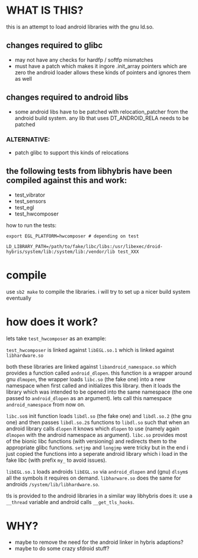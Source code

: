 # WHAT IS THIS?
this is an attempt to load android libraries with the gnu ld.so.

## changes required to glibc
* may not have any checks for hardfp / softfp mismatches
* must have a patch which makes it ingore .init_array pointers which are zero
  the android loader allows these kinds of pointers and ignores them as well

## changes required to android libs
* some android libs have to be patched with relocation_patcher from the android
  build system. any lib that uses DT_ANDROID_RELA needs to be patched

### ALTERNATIVE:
* patch glibc to support this kinds of relocations

## the following tests from libhybris have been compiled against this and work:
* test_vibrator
* test_sensors
* test_egl
* test_hwcomposer

how to run the tests:


`export EGL_PLATFORM=hwcomposer # depending on test`

`LD_LIBRARY_PATH=/path/to/fake/libc/libs:/usr/libexec/droid-hybris/system/lib:/system/lib:/vendor/lib test_XXX`

# compile
use `sb2 make` to compile the libraries. i will try to set up a nicer build
system eventually

# how does it work?
lets take `test_hwcomposer` as an example:

`test_hwcomposer` is linked against `libEGL.so.1` which is linked against
`libhardware.so`

both these libraries are linked against `libandroid_namespace.so` which
provides a function called `android_dlopen`. this function is a wrapper around
gnu `dlmopen`, the wrapper loads `libc.so` (the fake one) into a new namespace
when first called and initializes this library. then it loads the library which
was intended to be opened into the same namespace (the one passed to
`android_dlopen` as an argument). lets call this namespace `android_namespace`
from now on.

`libc.so`s init function loads `libdl.so` (the fake one) and `libdl.so.2` (the
gnu one) and then passes `libdl.so.2`s functions to `libdl.so` such that when
an android library calls `dlopen` it knows which `dlopen` to use (namely again
`dlmopen` with the android namespace as argument). `libc.so` provides most of
the bionic libc functions (with versioning) and redirects them to the
appropriate glibc functions. `setjmp` and `longjmp` were tricky but in the end
i just copied the functions into a seperate android library which i load in
the fake libc (with prefix `my_` to avoid issues).

`libEGL.so.1` loads androids `libEGL.so` via `android_dlopen` and (gnu)
`dlsym`s all the symbols it requires on demand.
`libharware.so` does the same for androids `/system/lib/libhardware.so`.

tls is provided to the android libraries in a similar way libhybris does it:
use a `__thread` variable and android calls `__get_tls_hooks`.

# WHY?
* maybe to remove the need for the android linker in hybris adaptions?
* maybe to do some crazy sfdroid stuff?

